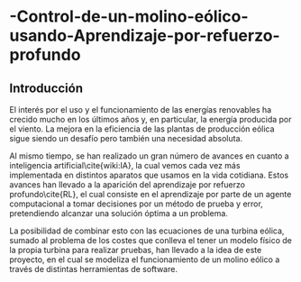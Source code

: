 # -Control-de-un-molino-eólico-usando-Aprendizaje-por-refuerzo-profundo

## Introducción

El interés por el uso y el funcionamiento de las energías renovables ha crecido mucho en los últimos años y, en particular, la energía producida por el viento. La mejora en la eficiencia de las plantas de producción eólica sigue siendo un desafío pero también una necesidad absoluta.

Al mismo tiempo, se han realizado un gran número de avances en cuanto a inteligencia artificial\cite{wiki:IA}, la cual vemos cada vez más implementada en distintos aparatos que usamos en la vida cotidiana. Estos avances han llevado a la aparición del aprendizaje por refuerzo profundo\cite{RL}, el cual consiste en el aprendizaje por parte de un agente computacional a tomar decisiones por un método de prueba y error, pretendiendo alcanzar una solución óptima a un problema.

La posibilidad de combinar esto con las ecuaciones de una turbina eólica, sumado al problema de los costes que conlleva el tener un modelo físico de la propia turbina para realizar pruebas, han llevado a la idea de este proyecto, en el cual se modeliza el funcionamiento de un molino eólico a través de distintas herramientas de software.

